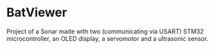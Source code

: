 # BatViewer
Project of a Sonar made with two (communicating via USART) STM32 microcontroller, an OLED display, a servomotor and a ultrasonic sensor.  
